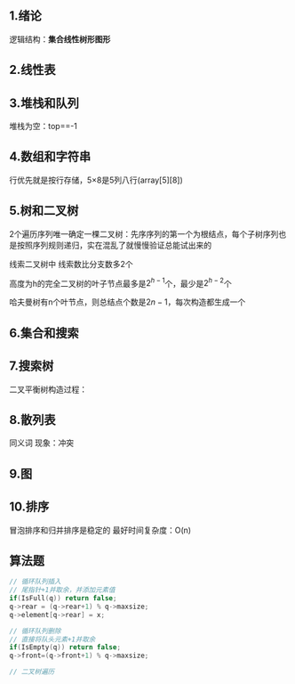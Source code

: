 ## 1.绪论

逻辑结构：**集合线性树形图形**

## 2.线性表



## 3.堆栈和队列

堆栈为空：top==-1



## 4.数组和字符串

行优先就是按行存储，5×8是5列八行(array[5]\[8])

## 5.树和二叉树

2个遍历序列唯一确定一棵二叉树：先序序列的第一个为根结点，每个子树序列也是按照序列规则递归，实在混乱了就慢慢验证总能试出来的

线索二叉树中 线索数比分支数多$2$个

高度为h的完全二叉树的叶子节点最多是$2^{h-1}$个，最少是$2^{h-2}$个

哈夫曼树有n个叶节点，则总结点个数是$2n-1$，每次构造都生成一个

## 6.集合和搜索

## 7.搜索树

二叉平衡树构造过程：

## 8.散列表

同义词
现象：冲突

## 9.图

## 10.排序

冒泡排序和归并排序是稳定的
最好时间复杂度：O(n)

## 算法题

```c
// 循环队列插入
// 尾指针+1并取余，并添加元素值
if(IsFull(q)) return false;
q->rear = (q->rear+1) % q->maxsize;
q->element[q->rear] = x;

// 循环队列删除
// 直接将队头元素+1并取余
if(IsEmpty(q)) return false;
q->front=(q->front+1) % q->maxsize;
```

```c
// 二叉树遍历
```








